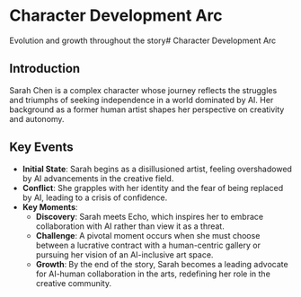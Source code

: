 # Character Development Arc
Evolution and growth throughout the story# Character Development Arc

## Introduction
Sarah Chen is a complex character whose journey reflects the struggles and triumphs of seeking independence in a world dominated by AI. Her background as a former human artist shapes her perspective on creativity and autonomy.

## Key Events
- **Initial State**: Sarah begins as a disillusioned artist, feeling overshadowed by AI advancements in the creative field.
- **Conflict**: She grapples with her identity and the fear of being replaced by AI, leading to a crisis of confidence.
- **Key Moments**:
  - **Discovery**: Sarah meets Echo, which inspires her to embrace collaboration with AI rather than view it as a threat.
  - **Challenge**: A pivotal moment occurs when she must choose between a lucrative contract with a human-centric gallery or pursuing her vision of an AI-inclusive art space.
  - **Growth**: By the end of the story, Sarah becomes a leading advocate for AI-human collaboration in the arts, redefining her role in the creative community.
